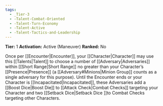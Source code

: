 ```yaml
---
tags:
  - _Tier-3
  - -Talent-Combat-Oriented
  - -Talent-Turn-Economy
  - -Talent-Active
  - -Talent-Tactics-and-Leadership
---
```

**Tier:** 1
**Activation:** Active (Maneuver)
**Ranked:** No

Once per [[Encounter|Encounter]], your [[Character|Character]] may use this [[Talents|Talent]] to choose a number of [[Adversary|Adversaries]] within [[Short Range|Short Range]] no greater than your Character’s [[Presence|Presence]] (a [[Adversary#Minions|Minion Group]] counts as a single adversary for this purpose). Until the Encounter ends or your Character is [[Incapacitated|Incapacitated]], these Adversaries add a [[Boost Dice|Boost Die]] to [[Attack Check|Combat Checks]] targeting your Character and two [[Setback Dice|Setback Dice ]]to Combat Checks targeting other Characters.
